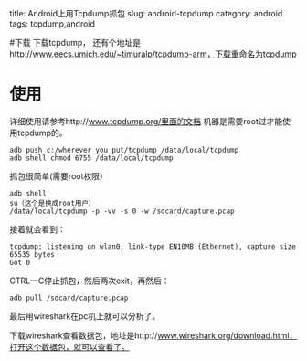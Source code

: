 title: Android上用Tcpdump抓包
slug: android-tcpdump
category: android
tags: tcpdump,android

#下载
下载tcpdump， 还有个地址是http://www.eecs.umich.edu/~timuralp/tcpdump-arm，下载重命名为tcpdump

# 使用
详细使用请参考http://www.tcpdump.org/里面的文档
机器是需要root过才能使用tcpdump的。

	adb push c:/wherever_you_put/tcpdump /data/local/tcpdump
	adb shell chmod 6755 /data/local/tcpdump

抓包很简单(需要root权限）
	
	adb shell
	su（这个是换成root用户）
	/data/local/tcpdump -p -vv -s 0 -w /sdcard/capture.pcap

接着就会看到：
	
	tcpdump: listening on wlan0, link-type EN10MB (Ethernet), capture size 65535 bytes
	Got 0

CTRL—C停止抓包，然后两次exit，再然后：
	
	adb pull /sdcard/capture.pcap

最后用wireshark在pc机上就可以分析了。

下载wireshark查看数据包，地址是http://www.wireshark.org/download.html，打开这个数据包，就可以查看了。


